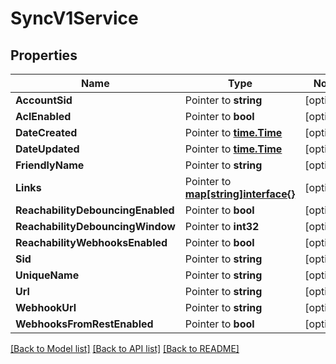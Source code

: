 # SyncV1Service

## Properties
Name | Type | Notes
------------ | ------------- | -------------
**AccountSid** | Pointer to **string** | [optional] 
**AclEnabled** | Pointer to **bool** | [optional] 
**DateCreated** | Pointer to [**time.Time**](time.Time.md) | [optional] 
**DateUpdated** | Pointer to [**time.Time**](time.Time.md) | [optional] 
**FriendlyName** | Pointer to **string** | [optional] 
**Links** | Pointer to [**map[string]interface{}**](.md) | [optional] 
**ReachabilityDebouncingEnabled** | Pointer to **bool** | [optional] 
**ReachabilityDebouncingWindow** | Pointer to **int32** | [optional] 
**ReachabilityWebhooksEnabled** | Pointer to **bool** | [optional] 
**Sid** | Pointer to **string** | [optional] 
**UniqueName** | Pointer to **string** | [optional] 
**Url** | Pointer to **string** | [optional] 
**WebhookUrl** | Pointer to **string** | [optional] 
**WebhooksFromRestEnabled** | Pointer to **bool** | [optional] 

[[Back to Model list]](../README.md#documentation-for-models) [[Back to API list]](../README.md#documentation-for-api-endpoints) [[Back to README]](../README.md)


